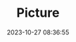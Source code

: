 ---
weight: 1
images:
- /images/edited/268.jpeg
title: Picture
date: 2023-10-27 08:36:55
tags: [luminarneo,work,ILCE-7M3,24.0,car]
---